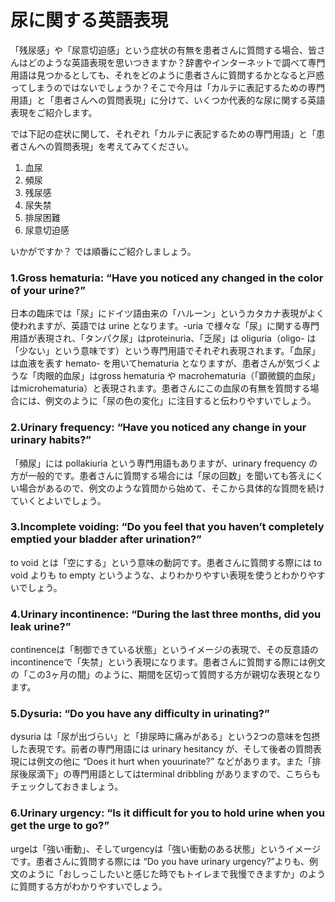 # 尿に関する英語表現

「残尿感」や「尿意切迫感」という症状の有無を患者さんに質問する場合、皆さんはどのような英語表現を思いつきますか？辞書やインターネットで調べて専門用語は見つかるとしても、それをどのように患者さんに質問するかとなると戸惑ってしまうのではないでしょうか？そこで今月は「カルテに表記するための専門用語」と「患者さんへの質問表現」に分けて、いくつか代表的な尿に関する英語表現をご紹介します。

では下記の症状に関して、それぞれ「カルテに表記するための専門用語」と「患者さんへの質問表現」を考えてみてください。

1. 血尿
2. 頻尿
3. 残尿感
4. 尿失禁
5. 排尿困難
6. 尿意切迫感

いかがですか？ では順番にご紹介しましょう。

### 1.Gross hematuria: “Have you noticed any changed in the color of your urine?”

日本の臨床では「尿」にドイツ語由来の「ハルーン」というカタカナ表現がよく使われますが、英語では urine となります。-uria で様々な「尿」に関する専門用語が表現され、「タンパク尿」はproteinuria、「乏尿」は oliguria（oligo- は「少ない」という意味です）という専門用語でそれぞれ表現されます。「血尿」は血液を表す hemato- を用いてhematuria となりますが、患者さんが気づくような「肉眼的血尿」はgross hematuria や macrohematuria（「顕微鏡的血尿」はmicrohematuria）と表現されます。患者さんにこの血尿の有無を質問する場合には、例文のように「尿の色の変化」に注目すると伝わりやすいでしょう。

### 2.Urinary frequency: “Have you noticed any change in your urinary habits?”

 「頻尿」には pollakiuria という専門用語もありますが、urinary frequency の方が一般的です。患者さんに質問する場合には「尿の回数」を聞いても答えにくい場合があるので、例文のような質問から始めて、そこから具体的な質問を続けていくとよいでしょう。

### 3.Incomplete voiding: “Do you feel that you haven’t completely emptied your bladder after urination?”

to void とは「空にする」という意味の動詞です。患者さんに質問する際には to void よりも to empty というような、よりわかりやすい表現を使うとわかりやすいでしょう。

### 4.Urinary incontinence: “During the last three months, did you leak urine?”

continenceは「制御できている状態」というイメージの表現で、その反意語のincontinenceで「失禁」という表現になります。患者さんに質問する際には例文の「この3ヶ月の間」のように、期間を区切って質問する方が親切な表現となります。

### 5.Dysuria: “Do you have any difficulty in urinating?”

dysuria は「尿が出づらい」と「排尿時に痛みがある」という2つの意味を包摂した表現です。前者の専門用語には urinary hesitancy が、そして後者の質問表現には例文の他に “Does it hurt when youurinate?” などがあります。また「排尿後尿滴下」の専門用語としてはterminal dribbling がありますので、こちらもチェックしておきましょう。

### 6.Urinary urgency: “Is it difficult for you to hold urine when you get the urge to go?”

urgeは「強い衝動」、そしてurgencyは「強い衝動のある状態」というイメージです。患者さんに質問する際には “Do you have urinary urgency?”よりも、例文のように「おしっこしたいと感じた時でもトイレまで我慢できますか」のように質問する方がわかりやすいでしょう。
